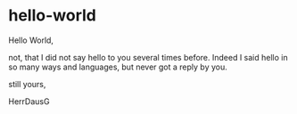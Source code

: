 # hello-world

Hello World,

not, that I did not say hello to you several times before. Indeed I said hello in so many ways and languages, but never got a reply by you.

still yours,

HerrDausG

